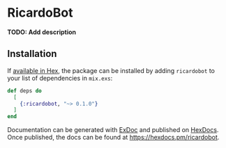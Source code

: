 # RicardoBot

**TODO: Add description**

## Installation

If [available in Hex](https://hex.pm/docs/publish), the package can be installed
by adding `ricardobot` to your list of dependencies in `mix.exs`:

```elixir
def deps do
  [
    {:ricardobot, "~> 0.1.0"}
  ]
end
```

Documentation can be generated with [ExDoc](https://github.com/elixir-lang/ex_doc)
and published on [HexDocs](https://hexdocs.pm). Once published, the docs can
be found at <https://hexdocs.pm/ricardobot>.

